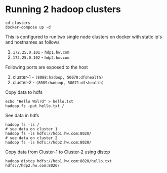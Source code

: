 # Running 2 hadoop clusters  

```
cd clusters
docker-compose up -d
```
This is configured to run two single node clusters on docker with static ip's and hostnames as follows
1. `172.25.0.101` - `hdp1.hw.com`
2. `172.25.0.102` - `hdp2.hw.com`

Following ports are exposed to the host
1. cluster-1 - `(8088:hadoop, 50070:dfshealth)`
2. cluster-2 - `(8089:hadoop, 50071:dfshealth)`

Copy data to hdfs
```
echo "Hello Wolrd" > hello.txt
hadoop fs -put hello.txt /
```

See data in hdfs
```
hadoop fs -ls /
# see data on cluster 1
hadoop fs -ls hdfs://hdp1.hw.com:8020/ 
# see data on cluster 2
hadoop fs -ls hdfs://hdp2.hw.com:8020/ 
```

Copy data from Cluster-1 to Cluster-2 using distcp
 ```
 hadoop distcp hdfs://hdp1.hw.com:8020/hello.txt hdfs://hdp2.hw.com:8020/
 ```
